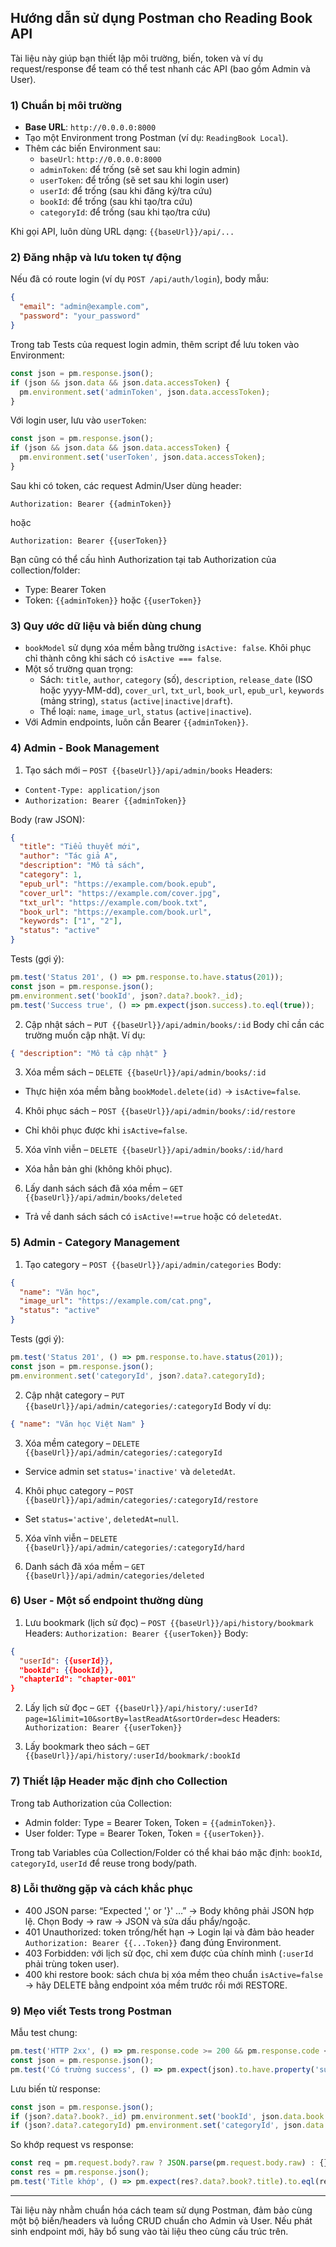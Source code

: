 ## Hướng dẫn sử dụng Postman cho Reading Book API

Tài liệu này giúp bạn thiết lập môi trường, biến, token và ví dụ request/response để team có thể test nhanh các API (bao gồm Admin và User).

### 1) Chuẩn bị môi trường
- **Base URL**: `http://0.0.0.0:8000`
- Tạo một Environment trong Postman (ví dụ: `ReadingBook Local`).
- Thêm các biến Environment sau:
  - `baseUrl`: `http://0.0.0.0:8000`
  - `adminToken`: để trống (sẽ set sau khi login admin)
  - `userToken`: để trống (sẽ set sau khi login user)
  - `userId`: để trống (sau khi đăng ký/tra cứu)
  - `bookId`: để trống (sau khi tạo/tra cứu)
  - `categoryId`: để trống (sau khi tạo/tra cứu)

Khi gọi API, luôn dùng URL dạng: `{{baseUrl}}/api/...`

### 2) Đăng nhập và lưu token tự động

Nếu đã có route login (ví dụ `POST /api/auth/login`), body mẫu:
```json
{
  "email": "admin@example.com",
  "password": "your_password"
}
```
Trong tab Tests của request login admin, thêm script để lưu token vào Environment:
```javascript
const json = pm.response.json();
if (json && json.data && json.data.accessToken) {
  pm.environment.set('adminToken', json.data.accessToken);
}
```
Với login user, lưu vào `userToken`:
```javascript
const json = pm.response.json();
if (json && json.data && json.data.accessToken) {
  pm.environment.set('userToken', json.data.accessToken);
}
```

Sau khi có token, các request Admin/User dùng header:
```
Authorization: Bearer {{adminToken}}
```
hoặc
```
Authorization: Bearer {{userToken}}
```

Bạn cũng có thể cấu hình Authorization tại tab Authorization của collection/folder:
- Type: Bearer Token
- Token: `{{adminToken}}` hoặc `{{userToken}}`

### 3) Quy ước dữ liệu và biến dùng chung

- `bookModel` sử dụng xóa mềm bằng trường `isActive: false`. Khôi phục chỉ thành công khi sách có `isActive === false`.
- Một số trường quan trọng:
  - Sách: `title`, `author`, `category` (số), `description`, `release_date` (ISO hoặc yyyy-MM-dd), `cover_url`, `txt_url`, `book_url`, `epub_url`, `keywords` (mảng string), `status` (`active|inactive|draft`).
  - Thể loại: `name`, `image_url`, `status` (`active|inactive`).
- Với Admin endpoints, luôn cần Bearer `{{adminToken}}`.

### 4) Admin - Book Management

1) Tạo sách mới – `POST {{baseUrl}}/api/admin/books`
Headers:
- `Content-Type: application/json`
- `Authorization: Bearer {{adminToken}}`

Body (raw JSON):
```json
{
  "title": "Tiểu thuyết mới",
  "author": "Tác giả A",
  "description": "Mô tả sách",
  "category": 1,
  "epub_url": "https://example.com/book.epub",
  "cover_url": "https://example.com/cover.jpg",
  "txt_url": "https://example.com/book.txt",
  "book_url": "https://example.com/book.url",
  "keywords": ["1", "2"],
  "status": "active"
}
```
Tests (gợi ý):
```javascript
pm.test('Status 201', () => pm.response.to.have.status(201));
const json = pm.response.json();
pm.environment.set('bookId', json?.data?.book?._id);
pm.test('Success true', () => pm.expect(json.success).to.eql(true));
```

2) Cập nhật sách – `PUT {{baseUrl}}/api/admin/books/:id`
Body chỉ cần các trường muốn cập nhật. Ví dụ:
```json
{ "description": "Mô tả cập nhật" }
```

3) Xóa mềm sách – `DELETE {{baseUrl}}/api/admin/books/:id`
- Thực hiện xóa mềm bằng `bookModel.delete(id)` → `isActive=false`.

4) Khôi phục sách – `POST {{baseUrl}}/api/admin/books/:id/restore`
- Chỉ khôi phục được khi `isActive=false`.

5) Xóa vĩnh viễn – `DELETE {{baseUrl}}/api/admin/books/:id/hard`
- Xóa hẳn bản ghi (không khôi phục).

6) Lấy danh sách sách đã xóa mềm – `GET {{baseUrl}}/api/admin/books/deleted`
- Trả về danh sách sách có `isActive!==true` hoặc có `deletedAt`.

### 5) Admin - Category Management

1) Tạo category – `POST {{baseUrl}}/api/admin/categories`
Body:
```json
{
  "name": "Văn học",
  "image_url": "https://example.com/cat.png",
  "status": "active"
}
```
Tests (gợi ý):
```javascript
pm.test('Status 201', () => pm.response.to.have.status(201));
const json = pm.response.json();
pm.environment.set('categoryId', json?.data?.categoryId);
```

2) Cập nhật category – `PUT {{baseUrl}}/api/admin/categories/:categoryId`
Body ví dụ:
```json
{ "name": "Văn học Việt Nam" }
```

3) Xóa mềm category – `DELETE {{baseUrl}}/api/admin/categories/:categoryId`
- Service admin set `status='inactive'` và `deletedAt`.

4) Khôi phục category – `POST {{baseUrl}}/api/admin/categories/:categoryId/restore`
- Set `status='active'`, `deletedAt=null`.

5) Xóa vĩnh viễn – `DELETE {{baseUrl}}/api/admin/categories/:categoryId/hard`

6) Danh sách đã xóa mềm – `GET {{baseUrl}}/api/admin/categories/deleted`

### 6) User - Một số endpoint thường dùng

1) Lưu bookmark (lịch sử đọc) – `POST {{baseUrl}}/api/history/bookmark`
Headers: `Authorization: Bearer {{userToken}}`
Body:
```json
{
  "userId": {{userId}},
  "bookId": {{bookId}},
  "chapterId": "chapter-001"
}
```

2) Lấy lịch sử đọc – `GET {{baseUrl}}/api/history/:userId?page=1&limit=10&sortBy=lastReadAt&sortOrder=desc`
Headers: `Authorization: Bearer {{userToken}}`

3) Lấy bookmark theo sách – `GET {{baseUrl}}/api/history/:userId/bookmark/:bookId`

### 7) Thiết lập Header mặc định cho Collection

Trong tab Authorization của Collection:
- Admin folder: Type = Bearer Token, Token = `{{adminToken}}`.
- User folder: Type = Bearer Token, Token = `{{userToken}}`.

Trong tab Variables của Collection/Folder có thể khai báo mặc định: `bookId`, `categoryId`, `userId` để reuse trong body/path.

### 8) Lỗi thường gặp và cách khắc phục

- 400 JSON parse: “Expected ',' or '}' …” → Body không phải JSON hợp lệ. Chọn Body → raw → JSON và sửa dấu phẩy/ngoặc.
- 401 Unauthorized: token trống/hết hạn → Login lại và đảm bảo header `Authorization: Bearer {{...Token}}` đang đúng Environment.
- 403 Forbidden: với lịch sử đọc, chỉ xem được của chính mình (`:userId` phải trùng token user).
- 400 khi restore book: sách chưa bị xóa mềm theo chuẩn `isActive=false` → hãy DELETE bằng endpoint xóa mềm trước rồi mới RESTORE.

### 9) Mẹo viết Tests trong Postman

Mẫu test chung:
```javascript
pm.test('HTTP 2xx', () => pm.response.code >= 200 && pm.response.code < 300);
const json = pm.response.json();
pm.test('Có trường success', () => pm.expect(json).to.have.property('success'));
```

Lưu biến từ response:
```javascript
const json = pm.response.json();
if (json?.data?.book?._id) pm.environment.set('bookId', json.data.book._id);
if (json?.data?.categoryId) pm.environment.set('categoryId', json.data.categoryId);
```

So khớp request vs response:
```javascript
const req = pm.request.body?.raw ? JSON.parse(pm.request.body.raw) : {};
const res = pm.response.json();
pm.test('Title khớp', () => pm.expect(res?.data?.book?.title).to.eql(req.title));
```

---
Tài liệu này nhằm chuẩn hóa cách team sử dụng Postman, đảm bảo cùng một bộ biến/headers và luồng CRUD chuẩn cho Admin và User. Nếu phát sinh endpoint mới, hãy bổ sung vào tài liệu theo cùng cấu trúc trên.


